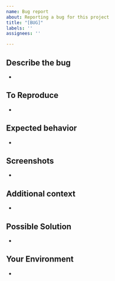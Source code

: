 ```yaml
---
name: Bug report
about: Reporting a bug for this project
title: "[BUG]"
labels: ''
assignees: ''

---
```

## Describe the bug 
- 

## To Reproduce 
- 

## Expected behavior 
- 

## Screenshots 
- 

## Additional context 
- 

## Possible Solution 
- 

## Your Environment
- 